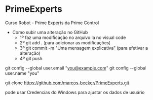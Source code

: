 # PrimeExperts
Curso Robot - Prime Experts da Prime Control


- Como subir uma alteração no GitHub
    - 1º faz uma modificação no arquivo la no visual code
    - 2º git add . (para adicionar as modificações)
    - 3º git commit -m "Uma mensagem explicativa" (para efetivar a alteração)
    - 4º git push

git config --global user.email "you@example.com"
git config --global user.name "you"

git clone https://github.com/marcos-becker/PrimeExperts.git

pode usar Credencias do Windows para ajustar os dados de usuário

